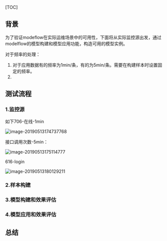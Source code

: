 [TOC]

## 背景

为了验证modeflow在实际运维场景中的可用性，下面将从实际监控源出发，通过modelflow的模型构建和模型应用功能，构造可用的模型实例。

对于频率的处理：

1. 对于应用数据有的频率为1min/条，有的为5min/条。需要在构建样本时设置固定的频率。
2. 

## 测试流程

### 1.监控源

如下706-在线-1min

![image-20190513174737768](/Users/stellazhao/EasyML_BOOK/_image/706_online_set_1.png)





接口调用次数-5min：

![image-20190513175114777](/Users/stellazhao/EasyML_BOOK/_image/706_dnm_tmp_DCe4i.png)





616-login

![image-20190513180129211](/Users/stellazhao/EasyML_BOOK/_image/616_ai_biz_login.png)

### 2.样本构建

### 3.模型构建和效果评估

### 4.模型应用和效果评估

## 总结